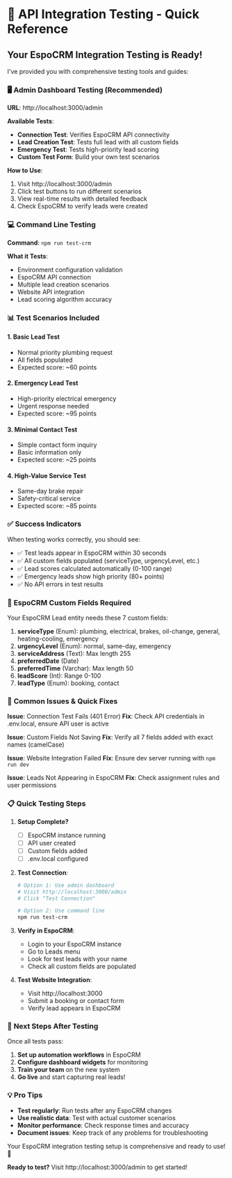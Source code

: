 # 🧪 API Integration Testing - Quick Reference

## Your EspoCRM Integration Testing is Ready! 

I've provided you with comprehensive testing tools and guides:

### 🖥️ **Admin Dashboard Testing** (Recommended)
**URL**: http://localhost:3000/admin

**Available Tests**:
- **Connection Test**: Verifies EspoCRM API connectivity
- **Lead Creation Test**: Tests full lead with all custom fields  
- **Emergency Test**: Tests high-priority lead scoring
- **Custom Test Form**: Build your own test scenarios

**How to Use**:
1. Visit http://localhost:3000/admin
2. Click test buttons to run different scenarios
3. View real-time results with detailed feedback
4. Check EspoCRM to verify leads were created

### 💻 **Command Line Testing**
**Command**: `npm run test-crm`

**What it Tests**:
- Environment configuration validation
- EspoCRM API connection
- Multiple lead creation scenarios
- Website API integration
- Lead scoring algorithm accuracy

### 📊 **Test Scenarios Included**

#### 1. Basic Lead Test
- Normal priority plumbing request
- All fields populated
- Expected score: ~60 points

#### 2. Emergency Lead Test  
- High-priority electrical emergency
- Urgent response needed
- Expected score: ~95 points

#### 3. Minimal Contact Test
- Simple contact form inquiry
- Basic information only
- Expected score: ~25 points

#### 4. High-Value Service Test
- Same-day brake repair
- Safety-critical service
- Expected score: ~85 points

### ✅ **Success Indicators**

When testing works correctly, you should see:
- ✅ Test leads appear in EspoCRM within 30 seconds
- ✅ All custom fields populated (serviceType, urgencyLevel, etc.)
- ✅ Lead scores calculated automatically (0-100 range)
- ✅ Emergency leads show high priority (80+ points)
- ✅ No API errors in test results

### 🔧 **EspoCRM Custom Fields Required**

Your EspoCRM Lead entity needs these 7 custom fields:

1. **serviceType** (Enum): plumbing, electrical, brakes, oil-change, general, heating-cooling, emergency
2. **urgencyLevel** (Enum): normal, same-day, emergency
3. **serviceAddress** (Text): Max length 255
4. **preferredDate** (Date)
5. **preferredTime** (Varchar): Max length 50
6. **leadScore** (Int): Range 0-100
7. **leadType** (Enum): booking, contact

### 🚨 **Common Issues & Quick Fixes**

**Issue**: Connection Test Fails (401 Error)
**Fix**: Check API credentials in .env.local, ensure API user is active

**Issue**: Custom Fields Not Saving
**Fix**: Verify all 7 fields added with exact names (camelCase)

**Issue**: Website Integration Failed
**Fix**: Ensure dev server running with `npm run dev`

**Issue**: Leads Not Appearing in EspoCRM
**Fix**: Check assignment rules and user permissions

### 📋 **Quick Testing Steps**

1. **Setup Complete?**
   - [ ] EspoCRM instance running
   - [ ] API user created
   - [ ] Custom fields added
   - [ ] .env.local configured

2. **Test Connection**:
   ```bash
   # Option 1: Use admin dashboard
   # Visit http://localhost:3000/admin
   # Click "Test Connection"
   
   # Option 2: Use command line
   npm run test-crm
   ```

3. **Verify in EspoCRM**:
   - Login to your EspoCRM instance
   - Go to Leads menu
   - Look for test leads with your name
   - Check all custom fields are populated

4. **Test Website Integration**:
   - Visit http://localhost:3000
   - Submit a booking or contact form
   - Verify lead appears in EspoCRM

### 🎯 **Next Steps After Testing**

Once all tests pass:
1. **Set up automation workflows** in EspoCRM
2. **Configure dashboard widgets** for monitoring
3. **Train your team** on the new system
4. **Go live** and start capturing real leads!

### 💡 **Pro Tips**

- **Test regularly**: Run tests after any EspoCRM changes
- **Use realistic data**: Test with actual customer scenarios
- **Monitor performance**: Check response times and accuracy
- **Document issues**: Keep track of any problems for troubleshooting

Your EspoCRM integration testing setup is comprehensive and ready to use! 🚀

**Ready to test?** Visit http://localhost:3000/admin to get started!